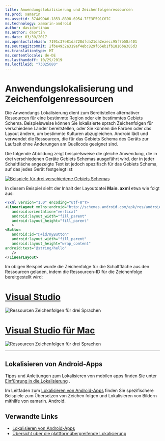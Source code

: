 ```yaml
---
title: Anwendungslokalisierung und Zeichenfolgenressourcen
ms.prod: xamarin
ms.assetid: 374A9DA6-1853-8B98-6954-7FE3F591C07C
ms.technology: xamarin-android
author: davidortinau
ms.author: daortin
ms.date: 03/30/2017
ms.openlocfilehash: 7191c37e81da728dfda21da2eaecc95f7b58a401
ms.sourcegitcommit: 2fbe4932a319af4ebc829f65eb1fb1816ba305d3
ms.translationtype: MT
ms.contentlocale: de-DE
ms.lasthandoff: 10/29/2019
ms.locfileid: "73025080"
---
```

# <a name="application-localization-and-string-resources"></a>Anwendungslokalisierung und Zeichenfolgenressourcen

Die Anwendungs Lokalisierung dient zum Bereitstellen alternativer Ressourcen für eine bestimmte Region oder ein bestimmtes Gebiets Schema. Beispielsweise können Sie lokalisierte sprach Zeichenfolgen für verschiedene Länder bereitstellen, oder Sie können die Farben oder das Layout ändern, um bestimmte Kulturen abzugleichen. Android lädt und verwendet die Ressourcen, die für das Gebiets Schema des Geräts zur Laufzeit ohne Änderungen am Quellcode geeignet sind.

Die folgende Abbildung zeigt beispielsweise die gleiche Anwendung, die in drei verschiedenen Geräte Gebiets Schemas ausgeführt wird. der in jeder Schaltfläche angezeigte Text ist jedoch spezifisch für das Gebiets Schema, auf das jedes Gerät festgelegt ist:

[![Beispiele für drei verschiedene Gebiets Schemas](application-localization-images/01-click-me-sml.png)](application-localization-images/01-click-me.png#lightbox)

In diesem Beispiel sieht der Inhalt der Layoutdatei **Main. axml** etwa wie folgt aus:

```xml
<?xml version="1.0" encoding="utf-8"?>
<LinearLayout xmlns:android="http://schemas.android.com/apk/res/android"
   android:orientation="vertical"
   android:layout_width="fill_parent"
   android:layout_height="fill_parent"
   >
<Button  
   android:id="@+id/myButton"
   android:layout_width="fill_parent"
   android:layout_height="wrap_content"
android:text="@string/hello"
   />
</LinearLayout>
```

Im obigen Beispiel wurde die Zeichenfolge für die Schaltfläche aus den Ressourcen geladen, indem die Ressourcen-ID für die Zeichenfolge bereitgestellt wird:

# <a name="visual-studiotabwindows"></a>[Visual Studio](#tab/windows)

![Ressourcen Zeichenfolgen für drei Sprachen](application-localization-images/02-resource-strings-vs.png)

# <a name="visual-studio-for-mactabmacos"></a>[Visual Studio für Mac](#tab/macos)

![Ressourcen Zeichenfolgen für drei Sprachen](application-localization-images/02-resource-strings-xs.png)

-----

## <a name="localizing-android-apps"></a>Lokalisieren von Android-Apps

Tipps und Anleitungen zum Lokalisieren von mobilen apps finden Sie unter [Einführung in die Lokalisierung](~/cross-platform/app-fundamentals/localization.md) .

Im Leitfaden zum [Lokalisieren von Android-Apps](~/android/app-fundamentals/localization.md) finden Sie spezifischere Beispiele zum Übersetzen von Zeichen folgen und Lokalisieren von Bildern mithilfe von xamarin. Android.

## <a name="related-links"></a>Verwandte Links

- [Lokalisieren von Android-Apps](~/android/app-fundamentals/localization.md)
- [Übersicht über die plattformübergreifende Lokalisierung](~/cross-platform/app-fundamentals/localization.md)
